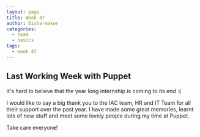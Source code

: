 ```yaml
---
layout: page
title: Week 47
author: Disha-maker
categories:
  - team
  - basics
tags:
  - week 47
---
```


## Last Working Week with Puppet

It's hard to believe that the year long internship is coming to its end :(

I would like to say a big thank you to the IAC team, HR and IT Team for all their support over the past year. I have made some great memories, learnt lots of new stuff and meet some lovely people during my time at Puppet.

Take care everyone!
